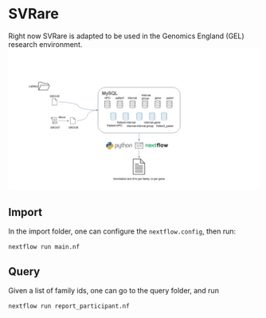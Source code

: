 # SVRare

Right now SVRare is adapted to be used in the Genomics England (GEL) research environment.
![scheme](https://github.com/Oxford-Eye/SVRare/raw/master/img/scheme.jpg)

## Import
In the import folder, one can configure the `nextflow.config`, then run:
```
nextflow run main.nf
```
## Query
Given a list of family ids, one can go to the query folder, and run
```
nextflow run report_participant.nf
```